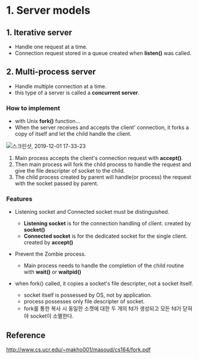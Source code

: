 # 1. Server models   


## 1. Iterative server  

* Handle one request at a time.  
* Connection request stored in a queue created when **listen()** was called.  



## 2. Multi-process server  

 * Handle multiple connection at a time.  
 * this type of a server is called a **concurrent server**.  
 
 ### How to implement  
 * with Unix **fork()** function...
 * When the server receives and accepts the client' connection, it forks a copy of itself and let the child handle the client. 
 
 ![스크린샷, 2019-12-01 17-33-23](https://user-images.githubusercontent.com/34915108/69911577-bab40f80-1460-11ea-9b63-8b469d53db1a.png)
 


 1. Main process accepts the client's connection request with **accept()**.  
 2. Then  main process will fork the child process to handle the request and give the file descripter of socket to the child.  
 3. The child process created by parent will handle(or process) the request with the socket passed by parent.  
 
 
 ### Features  
 
 * Listening socket and Connected socket must be distinguished.  
    - **Listening socket** is for the connection handling of client.
      created by **socket()**  
    - **Connected socket** is for the dedicated socket for the single client. 
      created by **accept()**  
      
 * Prevent the Zombie process.  
    - Main process needs to handle the completion of the child routine with **wait()** or **waitpid()**  
 
 * when fork() called, it copies a socket's file descripter, not a socket itself.  
    - socket itself is possessed by OS, not by application.  
    - process possesses only file descripter of socket.  
    - fork를 통한 복사 시 동일한 소캣에 대한 두 개의 fd가 생성되고 모든 fd가 닫혀야 socket이 소멸한다.  
    
    
 
















## Reference  

http://www.cs.ucr.edu/~makho001/masoud/cs164/fork.pdf
